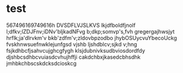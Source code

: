 # test
567496169749616h
DVSDFLVJSLKVS
lkjdfboldfjnolf
l;dfkv;lZDJFnv;iDNv'bljkadNFvg
b;dkp;somvp's,fvh
gregergajhwsjyt
hrflk;ja'dlrvkm'v
bkb'zdfm'v;zldovbpzodbo
jhybOSUycvuYbecoUckg
fvskhnwsuefnwklejunfgsd
vjshb ljshdblcv;sjkd v;hng
fsjkdhbcfjsahvcujghcgfygh
klsjdubnivksudbviosdordfdy
djshbcsdhbcvuiasdcvhujhffji
cakdchbxjkasedcbhsdhk
jmhbkchbscskdcksdcioskcg
